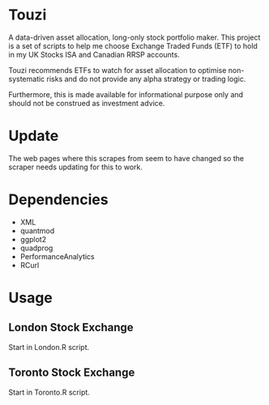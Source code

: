 # Touzi

A data-driven asset allocation, long-only stock portfolio maker. This project is a set of scripts to help me choose Exchange Traded Funds (ETF) to hold in my UK Stocks ISA and Canadian RRSP accounts.

Touzi recommends ETFs to watch for asset allocation to optimise non-systematic risks and do not provide any alpha strategy or trading logic.

Furthermore, this is made available for informational purpose only and should not be construed as investment advice.

# Update

The web pages where this scrapes from seem to have changed so the scraper needs updating for this to work.

# Dependencies

- XML
- quantmod
- ggplot2
- quadprog
- PerformanceAnalytics
- RCurl

# Usage

## London Stock Exchange

Start in London.R script.

## Toronto Stock Exchange

Start in Toronto.R script.